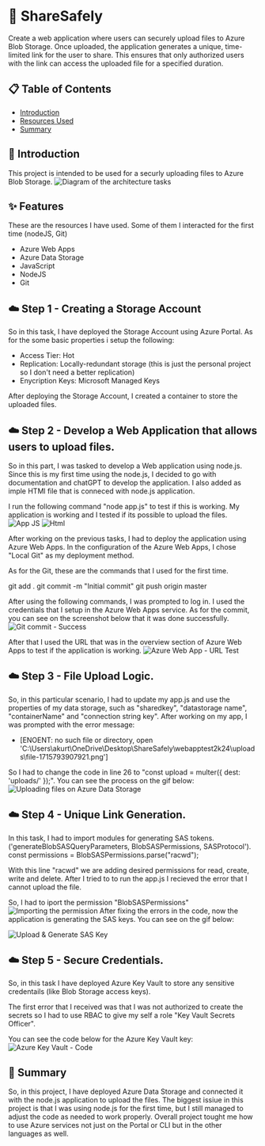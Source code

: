 # 🚀 ShareSafely

Create a web application where users can securely upload files to Azure Blob Storage. Once uploaded, the application generates a unique, time-limited link for the user to share. This ensures that only authorized users with the link can access the uploaded file for a specified duration.

## 📋 Table of Contents

- [Introduction](#introduction)
- [Resources Used](#features)
- [Summary](#summary)

## 🌟 Introduction

This project is intended to be used for a securly uploading files to Azure Blob Storage.
![Diagram of the architecture tasks](../media/az104-lab11-architecture.png)

## ✨ Features

These are the resources I have used. Some of them I interacted for the first time (nodeJS, Git)

+ Azure Web Apps
+ Azure Data Storage
+ JavaScript
+ NodeJS
+ Git  

## ☁️ Step 1 - Creating a Storage Account

So in this task, I have deployed the Storage Account using Azure Portal.
As for the some basic properties i setup the following:

+ Access Tier: Hot
+ Replication: Locally-redundant storage (this is just the personal project so I don't need a better replication)
+ Enycription Keys: Microsoft Managed Keys

After deploying the Storage Account, I created a container to store the uploaded files.

## ☁️ Step 2 - Develop a Web Application that allows users to upload files. 

So in this part, I was tasked to develop a Web application using node.js.
Since this is my first time using the node.js, I decided to go with documentation and chatGPT to develop the application.
I also added as imple HTMl file that is conneced with node.js application.

I run the following command "node app.js" to test if this is working.
My application is working and I tested if its possible to upload the files.
![App JS](../media/az104-lab11-architecture.png)
![Html](../media/az104-lab11-architecture.png)

After working on the previous tasks, I had to deploy the application using Azure Web Apps.
In the configuration of the Azure Web Apps, I chose "Local Git" as my deployment method.

As for the Git, these are the commands that I used for the first time.

git add .
git commit -m "Initial commit"
git push origin master

After using the following commands, I was prompted to log in. I used the credentials that I setup
in the Azure Web Apps service. As for the commit, you can see on the screenshot below that it was done successfully.
![Git commit - Success](../media/az104-lab11-architecture.png)

After that I used the URL that was in the overview section of Azure Web Apps to test if the application is working.
![Azure Web App - URL Test](../media/az104-lab11-architecture.png)

## ☁️ Step 3 - File Upload Logic. 

So, in this particular scenario, I had to update my app.js and use the properties
of my data storage, such as "sharedkey", "datastorage name", "containerName" and "connection string key". After working on my app, I was prompted with the error message:

+ [ENOENT: no such file or directory, open 'C:\Users\akurt\OneDrive\Desktop\ShareSafely\webapptest2k24\uploads\file-1715793907921.png']

So I had to change the code in line 26 to "const upload = multer({ dest: 'uploads/' });".
You can see the process on the gif below:
![Uploading files on Azure Data Storage](../media/az104-lab11-architecture.png)

## ☁️ Step 4 - Unique Link Generation. 

In this task, I had to import modules for generating SAS tokens.
('generateBlobSASQueryParameters, BlobSASPermissions, SASProtocol').
 const permissions = BlobSASPermissions.parse("racwd");

 With this line "racwd" we are adding desired permissions for read, create, write and delete.
 After I tried to to run the app.js I recieved the error that I cannot upload the file.

So, I had to iport the permission "BlobSASPermissions"
![Importing the permission](../media/az104-lab11-architecture.png)
After fixing the errors in the code, now the application is generating
the SAS keys. You can see on the gif below:

![Upload & Generate SAS Key](../media/az104-lab11-architecture.png)

## ☁️ Step 5 - Secure Credentials. 

So, in this task I have deployed Azure Key Vault to store any sensitive credentails (like Blob Storage access keys).

The first error that I received was that I was not authorized to create the
secrets so I had to use RBAC to give my self a role "Key Vault Secrets Officer".

You can see the code below for the Azure Key Vault key:
![Azure Key Vault - Code](../media/az104-lab11-architecture.png)


## 📖 Summary

So, in this project, I have deployed Azure Data Storage and connected it with the
node.js application to upload the files. The biggest issiue in this project is that I was
using node.js for the first time, but I still managed to adjust the code as needed to work properly.
Overall project tought me how to use Azure services not just on the Portal or CLI but in the other
languages as well.
